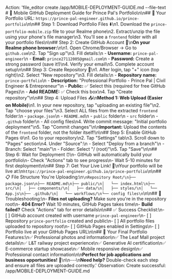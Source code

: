 Action: 'file_editor create /app/MOBILE-DEPLOYMENT-GUIDE.md --file-text # 📱 Mobile GitHub Deployment Guide for Prince Pal\'s Portfolio\n\n## 🎯 Your Portfolio URL: `https://prince-pal-engineer.github.io/prince-portfolio`\n\n## Step 1: Download Portfolio Files ⬇️\n1. Download the `prince-portfolio-mobile.zip` file to your Realme phone\n2. Extract/unzip the file using your phone\'s file manager\n3. You\'ll see a `frontend` folder with all your portfolio files\n\n## Step 2: Create GitHub Account 📝\n**On your Realme phone browser:**\n\n1. Open Chrome/Browser → Go to `github.com`\n2. Tap "Sign up"\n3. Fill details:\n   - **Username:** `prince-pal-engineer`\n   - **Email:** `prince27112005@gmail.com`\n   - **Password:** Create a strong password (save it!)\n4. Verify your email\n5. Complete account setup\n\n## Step 3: Create Repository 📂\n1. After login, tap "+" icon (top right)\n2. Select "New repository"\n3. Fill details:\n   - **Repository name:** `prince-portfolio`\n   - **Description:** "Professional Portfolio - Prince Pal | Civil Engineer & Entrepreneur"\n   - **Public:** ✅ Select this (required for free GitHub Pages)\n   - **Add README:** ✅ Check this box\n4. Tap "Create repository"\n\n## Step 4: Upload Files 📤\n**Method 1: Web Upload (Easier on Mobile)**\n1. In your new repository, tap "uploading an existing file"\n2. Tap "choose your files"\n3. Select ALL files from the extracted `frontend` folder:\n   - `package.json`\n   - `README.md`\n   - `public` folder\n   - `src` folder\n   - `.github` folder\n   - All config files\n4. Write commit message: "Initial portfolio deployment"\n5. Tap "Commit changes"\n\n**Important:** Upload the contents of the `frontend` folder, not the folder itself!\n\n## Step 5: Enable GitHub Pages 🌐\n1. Go to your repository\n2. Tap "Settings" tab\n3. Scroll down to "Pages" section\n4. Under "Source":\n   - Select "Deploy from a branch"\n   - Branch: Select "main"\n   - Folder: Select "/ (root)"\n5. Tap "Save"\n\n## Step 6: Wait for Deployment ⏰\n- GitHub will automatically build your portfolio\n- Check "Actions" tab to see progress\n- Wait 5-10 minutes for first deployment\n\n## Step 7: Get Your Live Link! 🎉\nYour portfolio will be live at:\n`https://prince-pal-engineer.github.io/prince-portfolio`\n\n## 📋 File Structure You\'re Uploading:\n```\nRepository Root/\n├── package.json\n├── README.md\n├── public/\n│   └── index.html\n├── src/\n│   ├── components/\n│   ├── data/\n│   ├── styles/\n│   └── App.js\n├── .github/\n│   └── workflows/\n└── config files\n```\n\n## 🔧 Troubleshooting:\n- **Files not uploading?** Make sure you\'re in the repository root\n- **404 Error?** Wait 10 minutes, GitHub Pages takes time\n- **Build failed?** Check "Actions" tab for error details\n\n## ✅ Success Checklist:\n- [ ] GitHub account created with username `prince-pal-engineer`\n- [ ] Repository `prince-portfolio` created and public\n- [ ] All portfolio files uploaded to repository root\n- [ ] GitHub Pages enabled in Settings\n- [ ] Portfolio live at your GitHub Pages URL\n\n## 🎯 Your Final Portfolio Features:\n✅ Professional photos and information\n✅ The Leaf Mall project details\n✅ L&T railway project experience\n✅ Generative AI certification\n✅ E-commerce startup showcase\n✅ Mobile responsive design\n✅ Professional contact information\n\n**Perfect for job applications and business opportunities!** 🚀\n\n---\n**Need help?** Double-check each step and ensure all files are uploaded correctly.'
Observation: Create successful: /app/MOBILE-DEPLOYMENT-GUIDE.md
